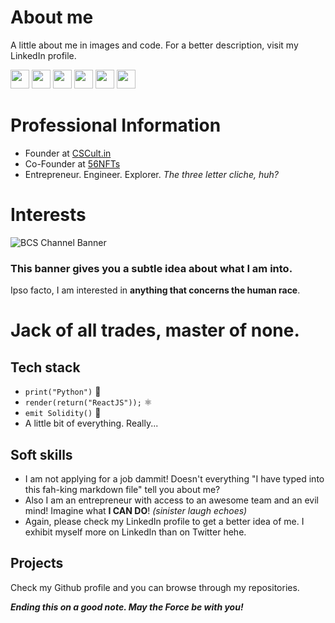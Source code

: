 # About me
A little about me in images and code. For a better description, visit my LinkedIn profile.

<a target="_blank" href="https://www.linkedin.com/in/saud-hashmi/"><img src="https://img.shields.io/badge/LINKEDIN-blue?&style=for-the-badge&logo=linkedin&logoColor=white" height=30></a>
<a target="_blank" href="https://www.instagram.com/ctrl.alt.saud/"><img src="https://img.shields.io/badge/INSTAGRAM-violet?&style=for-the-badge&logo=instagram&logoColor=white" height=30></a>
<a target="_blank" href="https://www.youtube.com/channel/UCnY5LtHJYHbY4yy5wOHlrgQ"><img src="https://img.shields.io/badge/YOUTUBE-white?&style=for-the-badge&logo=youtube&logoColor=red" height=30></a>
<a target="_blank" href="https://www.twitter.com/BtrCallSaud/"><img src="https://img.shields.io/badge/TWITTER-skyblue?style=for-the-badge&logo=twitter&logoColor=white" height=30></a>
<a target="_blank" href="https://saudhashmi.medium.com/"><img src="https://img.shields.io/badge/medium-%2312100E.svg?&style=for-the-badge&logo=medium&logoColor=white" height=30></a> 
<a target="_blank" href="https://www.reddit.com/user/SuperbSaud"><img src="https://img.shields.io/badge/REDDIT-white?style=for-the-badge&logo=reddit" height=30></a> 

# Professional Information
+ Founder at [CSCult.in](https://cscult.in)
+ Co-Founder at [56NFTs](https://instagram.com/56nfts)
+ Entrepreneur. Engineer. Explorer. *The three letter cliche, huh?*

# Interests
![BCS Channel Banner](https://user-images.githubusercontent.com/48680823/154903282-9633d572-7dc7-4095-9ccd-f270d8e8b0ff.png)

### This banner gives you a subtle idea about what I am into.
Ipso facto, I am interested in **anything that concerns the human race**.

# Jack of all trades, master of none.
## Tech stack
+ `print("Python")` 🐍
+ `render(return("ReactJS"));` ⚛
+ `emit Solidity()` 💠
+ A little bit of everything. Really...

## Soft skills
+ I am not applying for a job dammit! Doesn't everything "I have typed into this fah-king markdown file" tell you about me?
+ Also I am an entrepreneur with access to an awesome team and an evil mind! Imagine what **I CAN DO**! *(sinister laugh echoes)*
+ Again, please check my LinkedIn profile to get a better idea of me. I exhibit myself more on LinkedIn than on Twitter hehe.

## Projects
Check my Github profile and you can browse through my repositories.

_**Ending this on a good note. May the Force be with you!**_
